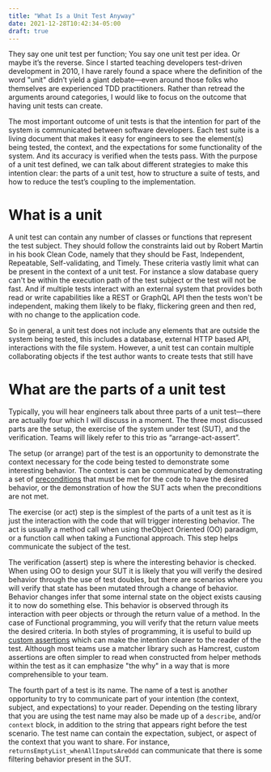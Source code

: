 ```yaml
---
title: "What Is a Unit Test Anyway"
date: 2021-12-28T10:42:34-05:00
draft: true
---
```


They say one unit test per function; You say one unit test per idea. Or maybe it’s the reverse. Since I started teaching developers test-driven development in 2010, I have rarely found a space where the definition of the word "unit" didn’t yield a giant debate—even around those folks who themselves are experienced TDD practitioners. Rather than retread the arguments around categories, I would like to focus on the outcome that having unit tests can create.

The most important outcome of unit tests is that the intention for part of the system is communicated between software developers. Each test suite is a living document that makes it easy for engineers to see the element(s) being tested, the context, and the expectations for some functionality of the system. And its accuracy is verified when the tests pass. With the purpose of a unit test defined, we can talk about different strategies to make this intention clear: the parts of a unit test, how to structure a suite of tests, and how to reduce the test’s coupling to the implementation.


# What is a unit

A unit test can contain any number of classes or functions that represent the test subject. They should follow the constraints laid out by Robert Martin in his book Clean Code, namely that they should be Fast, Independent, Repeatable, Self-validating, and Timely. These criteria vastly limit what can be present in the context of a unit test. For instance a slow database query can't be within the execution path of the test subject or the test will not be fast. And if multiple tests interact with an external system that provides both read or write capabilities like a REST or GraphQL API then the tests won't be independent, making them likely to be flaky, flickering green and then red, with no change to the application code. 

So in general, a unit test does not include any elements that are outside the system being tested, this includes a database, external HTTP based API, interactions with the file system. However, a unit test can contain multiple collaborating objects if the test author wants to create tests that still have  

# What are the parts of a unit test

Typically, you will hear engineers talk about three parts of a unit test—there are actually four which I will discuss in a moment. The three most discussed parts are the setup, the exercise of the system under test (SUT), and the verification. Teams will likely refer to this trio as “arrange-act-assert”.

The setup (or arrange) part of the test is an opportunity to demonstrate the context necessary for the code being tested to demonstrate some interesting behavior. The context is can be communicated by demonstrating a set of [preconditions](https://en.wikipedia.org/wiki/Precondition) that must be met for the code to have the desired behavior, or the demonstration of how the SUT acts when the preconditions are not met.

The exercise (or act) step is the simplest of the parts of a unit test as it is just the interaction with the code that will trigger interesting behavior. The act is usually a method call when using theObject Oriented (OO) paradigm, or a function call when taking a Functional approach. This step helps communicate the subject of the test.

The verification (assert) step is where the interesting behavior is checked. When using OO to design your SUT it is likely that you will verify the desired behavior through the use of test doubles, but there are scenarios where you will verify that state has been mutated through a change of behavior. Behavior changes infer that some internal state on the object exists causing it to now do something else. This behavior is observed through its interaction with peer objects or through the return value of a method. In the case of Functional programming, you will verify that the return value meets the desired criteria. In both styles of programming, it is useful to build up [custom assertions](http://xunitpatterns.com/Custom%20Assertion.html) which can make the intention clearer to the reader of the test. Although most teams use a matcher library such as Hamcrest, custom assertions are often simpler to read when constructed from helper methods within the test as it can emphasize "the why" in a way that is more comprehensible to your team.

The fourth part of a test is its name. The name of a test is another opportunity to try to communicate part of your intention (the context, subject, and expectations) to your reader. Depending on the testing library that you are using the test name may also be made up of a `describe`, and/or `context` block, in addition to the string that appears right before the test scenario. The test name can contain the expectation, subject, or aspect of the context that you want to share. For instance, `returnsEmptyList_whenAllInputsAreOdd` can communicate that there is some filtering behavior present in the SUT. 
